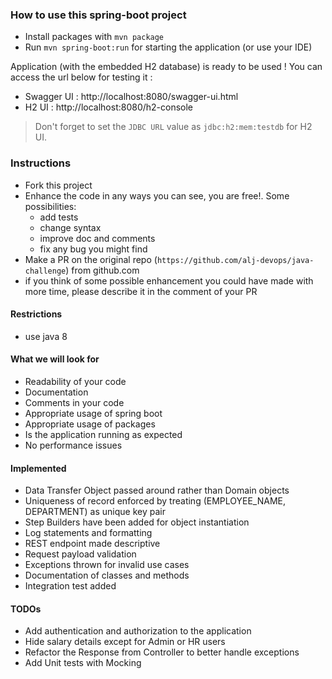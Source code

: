 ### How to use this spring-boot project

- Install packages with `mvn package`
- Run `mvn spring-boot:run` for starting the application (or use your IDE)

Application (with the embedded H2 database) is ready to be used ! You can access the url below for testing it :

- Swagger UI : http://localhost:8080/swagger-ui.html
- H2 UI : http://localhost:8080/h2-console

> Don't forget to set the `JDBC URL` value as `jdbc:h2:mem:testdb` for H2 UI.



### Instructions

- Fork this project
- Enhance the code in any ways you can see, you are free!. Some possibilities:
  - add tests
  - change syntax
  - improve doc and comments
  - fix any bug you might find
- Make a PR on the original repo (`https://github.com/alj-devops/java-challenge`) from github.com
- if you think of some possible enhancement you could have made with more time, please describe it in the comment of your PR



#### Restrictions
- use java 8


#### What we will look for
- Readability of your code
- Documentation
- Comments in your code 
- Appropriate usage of spring boot
- Appropriate usage of packages
- Is the application running as expected
- No performance issues


#### Implemented
- Data Transfer Object passed around rather than Domain objects
- Uniqueness of record enforced by treating (EMPLOYEE_NAME, DEPARTMENT) as unique key pair
- Step Builders have been added for object instantiation
- Log statements and formatting
- REST endpoint made descriptive
- Request payload validation
- Exceptions thrown for invalid use cases
- Documentation of classes and methods
- Integration test added

#### TODOs
- Add authentication and authorization to the application
- Hide salary details except for Admin or HR users
- Refactor the Response from Controller to better handle exceptions
- Add Unit tests with Mocking
